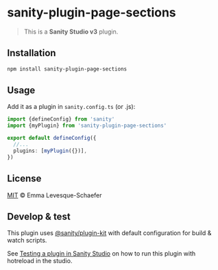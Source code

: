 # sanity-plugin-page-sections

> This is a **Sanity Studio v3** plugin.

## Installation

```sh
npm install sanity-plugin-page-sections
```

## Usage

Add it as a plugin in `sanity.config.ts` (or .js):

```ts
import {defineConfig} from 'sanity'
import {myPlugin} from 'sanity-plugin-page-sections'

export default defineConfig({
  //...
  plugins: [myPlugin({})],
})
```

## License

[MIT](LICENSE) © Emma Levesque-Schaefer

## Develop & test

This plugin uses [@sanity/plugin-kit](https://github.com/sanity-io/plugin-kit)
with default configuration for build & watch scripts.

See [Testing a plugin in Sanity Studio](https://github.com/sanity-io/plugin-kit#testing-a-plugin-in-sanity-studio)
on how to run this plugin with hotreload in the studio.
